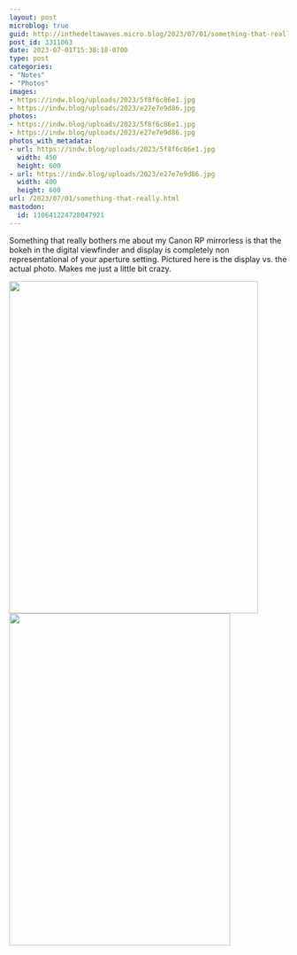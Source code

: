 ```yaml
---
layout: post
microblog: true
guid: http://inthedeltawaves.micro.blog/2023/07/01/something-that-really.html
post_id: 3311063
date: 2023-07-01T15:38:18-0700
type: post
categories:
- "Notes"
- "Photos"
images:
- https://indw.blog/uploads/2023/5f8f6c86e1.jpg
- https://indw.blog/uploads/2023/e27e7e9d86.jpg
photos:
- https://indw.blog/uploads/2023/5f8f6c86e1.jpg
- https://indw.blog/uploads/2023/e27e7e9d86.jpg
photos_with_metadata:
- url: https://indw.blog/uploads/2023/5f8f6c86e1.jpg
  width: 450
  height: 600
- url: https://indw.blog/uploads/2023/e27e7e9d86.jpg
  width: 400
  height: 600
url: /2023/07/01/something-that-really.html
mastodon:
  id: 110641224728047921
---
```

Something that really bothers me about my Canon RP mirrorless is that the bokeh in the digital viewfinder and display is completely non representational of your aperture setting. Pictured here is the display vs. the actual photo. Makes me just a little bit crazy. 

<img src="uploads/2023/5f8f6c86e1.jpg" width="450" height="600" alt=""><img src="uploads/2023/e27e7e9d86.jpg" width="400" height="600" alt="">
